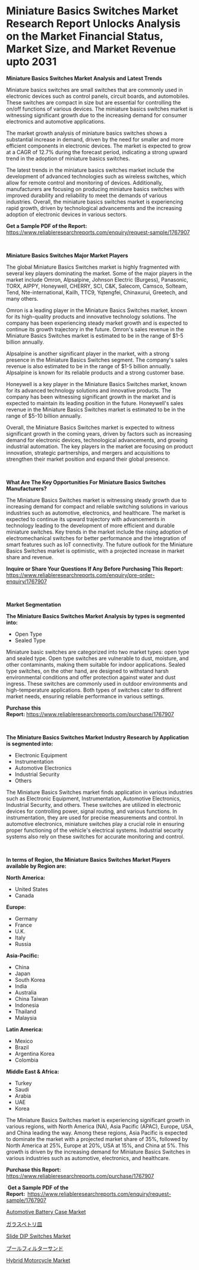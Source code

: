 <p><h1>Miniature Basics Switches Market Research Report Unlocks Analysis on the Market Financial Status, Market Size, and Market Revenue upto 2031</h1></p><p><strong>Miniature Basics Switches Market Analysis and Latest Trends</strong></p>
<p><p>Miniature basics switches are small switches that are commonly used in electronic devices such as control panels, circuit boards, and automobiles. These switches are compact in size but are essential for controlling the on/off functions of various devices. The miniature basics switches market is witnessing significant growth due to the increasing demand for consumer electronics and automotive applications. </p><p>The market growth analysis of miniature basics switches shows a substantial increase in demand, driven by the need for smaller and more efficient components in electronic devices. The market is expected to grow at a CAGR of 12.7% during the forecast period, indicating a strong upward trend in the adoption of miniature basics switches. </p><p>The latest trends in the miniature basics switches market include the development of advanced technologies such as wireless switches, which allow for remote control and monitoring of devices. Additionally, manufacturers are focusing on producing miniature basics switches with improved durability and reliability to meet the demands of various industries. Overall, the miniature basics switches market is experiencing rapid growth, driven by technological advancements and the increasing adoption of electronic devices in various sectors.</p></p>
<p><strong>Get a Sample PDF of the Report:&nbsp;</strong> <a href="https://www.reliableresearchreports.com/enquiry/request-sample/1767907">https://www.reliableresearchreports.com/enquiry/request-sample/1767907</a></p>
<p>&nbsp;</p>
<p><strong>Miniature Basics Switches Major Market Players</strong></p>
<p><p>The global Miniature Basics Switches market is highly fragmented with several key players dominating the market. Some of the major players in the market include Omron, Alpsalpine, Johnson Electric (Burgess), Panasonic, TORX, AIPPY, Honeywell, CHERRY, SCI, C&K, Salecom, Camsco, Solteam, Tend, Nte-international, Kailh, TTC9, Yqtengfei, Chinaxurui, Greetech, and many others.</p><p>Omron is a leading player in the Miniature Basics Switches market, known for its high-quality products and innovative technology solutions. The company has been experiencing steady market growth and is expected to continue its growth trajectory in the future. Omron's sales revenue in the Miniature Basics Switches market is estimated to be in the range of $1-5 billion annually.</p><p>Alpsalpine is another significant player in the market, with a strong presence in the Miniature Basics Switches segment. The company's sales revenue is also estimated to be in the range of $1-5 billion annually. Alpsalpine is known for its reliable products and a strong customer base.</p><p>Honeywell is a key player in the Miniature Basics Switches market, known for its advanced technology solutions and innovative products. The company has been witnessing significant growth in the market and is expected to maintain its leading position in the future. Honeywell's sales revenue in the Miniature Basics Switches market is estimated to be in the range of $5-10 billion annually.</p><p>Overall, the Miniature Basics Switches market is expected to witness significant growth in the coming years, driven by factors such as increasing demand for electronic devices, technological advancements, and growing industrial automation. The key players in the market are focusing on product innovation, strategic partnerships, and mergers and acquisitions to strengthen their market position and expand their global presence.</p></p>
<p>&nbsp;</p>
<p><strong>What Are The Key Opportunities For Miniature Basics Switches Manufacturers?</strong></p>
<p><p>The Miniature Basics Switches market is witnessing steady growth due to increasing demand for compact and reliable switching solutions in various industries such as automotive, electronics, and healthcare. The market is expected to continue its upward trajectory with advancements in technology leading to the development of more efficient and durable miniature switches. Key trends in the market include the rising adoption of electromechanical switches for better performance and the integration of smart features such as IoT connectivity. The future outlook for the Miniature Basics Switches market is optimistic, with a projected increase in market share and revenue.</p></p>
<p><strong>Inquire or Share Your Questions If Any Before Purchasing This Report:</strong> <a href="https://www.reliableresearchreports.com/enquiry/pre-order-enquiry/1767907">https://www.reliableresearchreports.com/enquiry/pre-order-enquiry/1767907</a></p>
<p>&nbsp;</p>
<p><strong>Market Segmentation</strong></p>
<p><strong>The Miniature Basics Switches Market Analysis by types is segmented into:</strong></p>
<p><ul><li>Open Type</li><li>Sealed Type</li></ul></p>
<p><p>Miniature basic switches are categorized into two market types: open type and sealed type. Open type switches are vulnerable to dust, moisture, and other contaminants, making them suitable for indoor applications. Sealed type switches, on the other hand, are designed to withstand harsh environmental conditions and offer protection against water and dust ingress. These switches are commonly used in outdoor environments and high-temperature applications. Both types of switches cater to different market needs, ensuring reliable performance in various settings.</p></p>
<p><strong>Purchase this Report:&nbsp;</strong><a href="https://www.reliableresearchreports.com/purchase/1767907">https://www.reliableresearchreports.com/purchase/1767907</a></p>
<p>&nbsp;</p>
<p><strong>The Miniature Basics Switches Market Industry Research by Application is segmented into:</strong></p>
<p><ul><li>Electronic Equipment</li><li>Instrumentation</li><li>Automotive Electronics</li><li>Industrial Security</li><li>Others</li></ul></p>
<p><p>The Miniature Basics Switches market finds application in various industries such as Electronic Equipment, Instrumentation, Automotive Electronics, Industrial Security, and others. These switches are utilized in electronic devices for controlling power, signal routing, and various functions. In instrumentation, they are used for precise measurements and control. In automotive electronics, miniature switches play a crucial role in ensuring proper functioning of the vehicle's electrical systems. Industrial security systems also rely on these switches for accurate monitoring and control.</p></p>
<p>&nbsp;</p>
<p><strong>In terms of Region, the Miniature Basics Switches Market Players available by Region are:</strong></p>
<p>
    <p> <strong> North America: </strong>
        <ul>
            <li>United States</li>
            <li>Canada</li>
        </ul>
        </p> 
    <p> <strong> Europe: </strong>
        <ul>
            <li>Germany</li>
            <li>France</li>
            <li>U.K.</li>
            <li>Italy</li>
            <li>Russia</li>
        </ul>
        </p> 
    <p> <strong> Asia-Pacific: </strong>
        <ul>
            <li>China</li>
            <li>Japan</li>
            <li>South Korea</li>
            <li>India</li>
            <li>Australia</li>
            <li>China Taiwan</li>
            <li>Indonesia</li>
            <li>Thailand</li>
            <li>Malaysia</li>
        </ul>
        </p> 
    <p> <strong> Latin America: </strong>
        <ul>
            <li>Mexico</li>
            <li>Brazil</li>
            <li>Argentina Korea</li>
            <li>Colombia</li>
        </ul>
        </p> 
    <p> <strong> Middle East & Africa: </strong>
        <ul>
            <li>Turkey</li>
            <li>Saudi</li>
            <li>Arabia</li>
            <li>UAE</li>
            <li>Korea</li>
        </ul>
    </p>
    </p>
<p><p>The Miniature Basics Switches market is experiencing significant growth in various regions, with North America (NA), Asia Pacific (APAC), Europe, USA, and China leading the way. Among these regions, Asia Pacific is expected to dominate the market with a projected market share of 35%, followed by North America at 25%, Europe at 20%, USA at 15%, and China at 5%. This growth is driven by the increasing demand for Miniature Basics Switches in various industries such as automotive, electronics, and healthcare.</p></p>
<p><strong>Purchase this Report: </strong><a href="https://www.reliableresearchreports.com/purchase/1767907">https://www.reliableresearchreports.com/purchase/1767907</a></p>
<p>&nbsp;<strong>Get a Sample PDF of the Report:&nbsp;&nbsp;</strong><a href="https://www.reliableresearchreports.com/enquiry/request-sample/1767907">https://www.reliableresearchreports.com/enquiry/request-sample/1767907</a></p>
<p><strong></strong></p>
<p><p><a href="https://issuu.com/reportprime-2/docs/automotive-battery-case-market-size-2030.pptx">Automotive Battery Case Market</a></p><p><a href="https://github.com/avbqbctihcbe2/Market-Research-Report-List-1/blob/main/535969213217.md">ガラスペトリ皿</a></p><p><a href="https://github.com/danielneavesallisons03mba/Market-Research-Report-List-1/blob/main/slide-dip-switches-market.md">Slide DIP Switches Market</a></p><p><a href="https://github.com/luffiazaza/Market-Research-Report-List-1/blob/main/427915013218.md">プールフィルターサンド</a></p><p><a href="https://issuu.com/reportprime-2/docs/hybrid-motorcycle-market-size-2030.pptx">Hybrid Motorcycle Market</a></p></p>